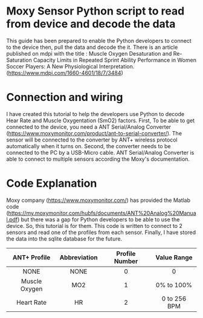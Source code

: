 # Moxy Sensor Python script to read from device and decode the data

This guide has been prepared to enable the Python developers to connect to the device then, pull the data and decode the it.
There is an article published on mdpi with the title : Muscle Oxygen Desaturation and Re-Saturation Capacity Limits in Repeated Sprint Ability Performance in Women Soccer Players: A New Physiological Interpretation. (https://www.mdpi.com/1660-4601/18/7/3484)

# Connection and wiring
I have created this tutorial to help the developers use Python to decode Hear Rate and Muscle Oxygentation (SmO2) factors. First, To be able to get connected to the device, you need a ANT Serial/Analog Converter (https://www.moxymonitor.com/product/ant-to-serial-converter/). The sensor will be connected to the converter by ANT+ wireless protocol automatically when it turns on. Second, the converter needs to be connected to the PC by a USB-Micro cable. ANT Serial/Analog Converter is able to connect to multiple sensors according the Moxy's documentation. 

# Code Explanation
Moxy company (https://www.moxymonitor.com/) has provided the Matlab code (https://my.moxymonitor.com/hubfs/documents/ANT%20Analog%20Manual.pdf) but there was a gap for Python developers to be able to use the device. So, this tutorial is for them. This code is written to connect to 2 sensors and read one of the profiles from each sensor. Finally, I have stored the data into the sqlite database for the future.

| ANT+ Profile | Abbreviation | Profile Number | Value Range |
| :---: | :---: | :---: | :---: | 
| NONE | NONE | 0 | 0 |
| Muscle Oxygen | MO2 | 1 | 0% to 100% |
| Heart Rate | HR | 2 | 0 to 256 BPM |

